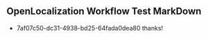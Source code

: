 ## OpenLocalization Workflow Test MarkDown
* 7af07c50-dc31-4938-bd25-64fada0dea80 thanks!

<!--HONumber=Sep16_HO1-->



